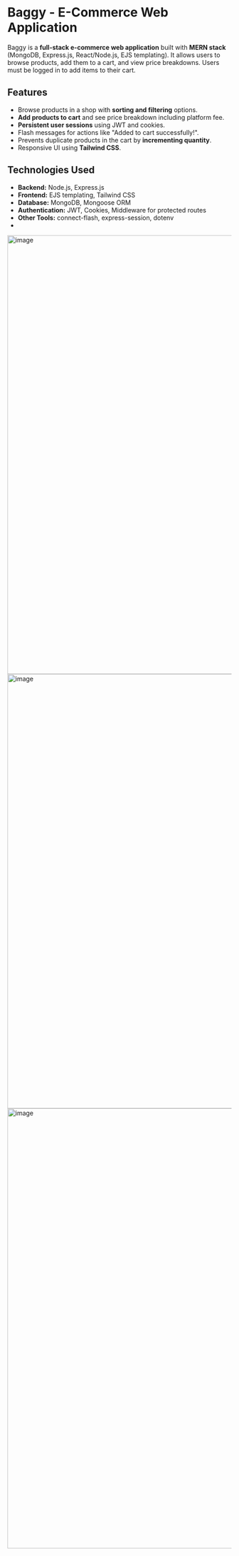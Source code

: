 # Baggy - E-Commerce Web Application

Baggy is a **full-stack e-commerce web application** built with **MERN stack** (MongoDB, Express.js, React/Node.js, EJS templating). It allows users to browse products, add them to a cart, and view price breakdowns. Users must be logged in to add items to their cart.  

## Features

- Browse products in a shop with **sorting and filtering** options.  
- **Add products to cart** and see price breakdown including platform fee.  
- **Persistent user sessions** using JWT and cookies.  
- Flash messages for actions like "Added to cart successfully!".  
- Prevents duplicate products in the cart by **incrementing quantity**.  
- Responsive UI using **Tailwind CSS**.

## Technologies Used

- **Backend:** Node.js, Express.js  
- **Frontend:** EJS templating, Tailwind CSS  
- **Database:** MongoDB, Mongoose ORM  
- **Authentication:** JWT, Cookies, Middleware for protected routes  
- **Other Tools:** connect-flash, express-session, dotenv
- 
<img width="1889" height="984" alt="image" src="https://github.com/user-attachments/assets/4c1b7c37-dd3c-4f62-98e5-3fb53fdf46c7" />

<img width="1890" height="974" alt="image" src="https://github.com/user-attachments/assets/552feaae-b1af-4889-b39d-bf68071fd5ac" />


<img width="1892" height="987" alt="image" src="https://github.com/user-attachments/assets/1d3e27b2-a5c2-45b3-a496-eb43eaf571a9" />
